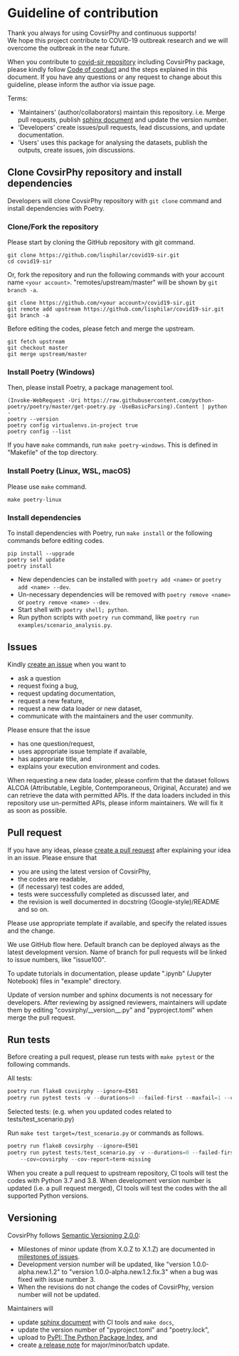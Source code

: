 # Guideline of contribution
Thank you always for using CovsirPhy and continuous supports!  
We hope this project contribute to COVID-19 outbreak research and we will overcome the outbreak in the near future.

When you contribute to [covid-sir repository](https://github.com/lisphilar/covid19-sir) including CovsirPhy package, please kindly follow [Code of conduct](https://lisphilar.github.io/covid19-sir/CODE_OF_CONDUCT.html) and the steps explained in this document. If you have any questions or any request to change about this guideline, please inform the author via issue page.

Terms:
- 'Maintainers' (author/collaborators) maintain this repository. i.e. Merge pull requests, publish [sphinx document](https://lisphilar.github.io/covid19-sir/) and update the version number.
- 'Developers' create issues/pull requests, lead discussions, and update documentation.
- 'Users' uses this package for analysing the datasets, publish the outputs, create issues, join discussions.

## Clone CovsirPhy repository and install dependencies
Developers will clone CovsirPhy repository with `git clone` command and install dependencies with Poetry.

### Clone/Fork the repository
Please start by cloning the GitHub repository with git command.

```
git clone https://github.com/lisphilar/covid19-sir.git
cd covid19-sir
```

Or, fork the repository and run the following commands with your account name `<your account>`. "remotes/upstream/master" will be shown by `git branch -a`.

```
git clone https://github.com/<your account>/covid19-sir.git
git remote add upstream https://github.com/lisphilar/covid19-sir.git
git branch -a
```

Before editing the codes, please fetch and merge the upstream.

```
git fetch upstream
git checkout master
git merge upstream/master
```

### Install Poetry (Windows)
Then, please install Poetry, a package management tool.

```
(Invoke-WebRequest -Uri https://raw.githubusercontent.com/python-poetry/poetry/master/get-poetry.py -UseBasicParsing).Content | python -
poetry --version
poetry config virtualenvs.in-project true
poetry config --list
```

If you have `make` commands, run `make poetry-windows`. This is defined in "Makefile" of the top directory.

### Install Poetry (Linux, WSL, macOS)
Please use `make` command.

```
make poetry-linux
```

### Install dependencies
To install dependencies with Poetry, run `make install` or the following commands before editing codes.

```
pip install --upgrade 
poetry self update
poetry install
```

- New dependencies can be installed with `poetry add <name>` or `poetry add <name> --dev`.
- Un-necessary dependencies will be removed with `poetry remove <name>` or `poetry remove <name> --dev`.
- Start shell with `poetry shell; python`.
- Run python scripts with `poetry run` command, like `poetry run examples/scenario_analysis.py`.

## Issues
Kindly [create an issue](https://github.com/lisphilar/covid19-sir/issues) when you want to

- ask a question
- request fixing a bug,
- request updating documentation,
- request a new feature,
- request a new data loader or new dataset,
- communicate with the maintainers and the user community.

Please ensure that the issue

- has one question/request,
- uses appropriate issue template if available,
- has appropriate title, and
- explains your execution environment and codes.

When requesting a new data loader, please confirm that the dataset follows ALCOA (Attributable, Legible, Contemporaneous, Original, Accurate) and we can retrieve the data with permitted APIs. If the data loaders included in this repository use un-permitted APIs, please inform maintainers. We will fix it as soon as possible.

## Pull request
If you have any ideas, please [create a pull request](https://github.com/lisphilar/covid19-sir/pulls) after explaining your idea in an issue.
Please ensure that

- you are using the latest version of CovsirPhy,
- the codes are readable,
- (if necessary) test codes are added,
- tests were successfully completed as discussed later, and
- the revision is well documented in docstring (Google-style)/README and so on.

Please use appropriate template if available, and specify the related issues and the change.

We use GitHub flow here. Default branch can be deployed always as the latest development version. Name of branch for pull requests will be linked to issue numbers, like "issue100".

To update tutorials in documentation, please update ".ipynb" (Jupyter Notebook) files in "example" directory.

Update of version number and sphinx documents is not necessary for developers. After reviewing by assigned reviewers, maintainers will update them by editing "covsirphy/\_\_version\_\_.py" and "pyproject.toml" when merge the pull request.

## Run tests
Before creating a pull request, please run tests with `make pytest` or the following commands.

All tests:

```Python
poetry run flake8 covsirphy --ignore=E501
poetry run pytest tests -v --durations=0 --failed-first --maxfail=1 --cov=covsirphy --cov-report=term-missing
```

Selected tests:
(e.g. when you updated codes related to tests/test_scenario.py)

Run `make test target=/test_scenario.py` or commands as follows.

```Python
poetry run flake8 covsirphy --ignore=E501
poetry run pytest tests/test_scenario.py -v --durations=0 --failed-first --maxfail=1 \
    --cov=covsirphy --cov-report=term-missing
```

When you create a pull request to upstream repository, CI tools will test the codes with Python 3.7 and 3.8. When development version number is updated (i.e. a pull request merged), CI tools will test the codes with the all supported Python versions.

## Versioning
CovsirPhy follows [Semantic Versioning 2.0.0](https://semver.org/):

- Milestones of minor update (from X.0.Z to X.1.Z) are documented in [milestones of issues](https://github.com/lisphilar/covid19-sir/milestones).
- Development version number will be updated, like "version 1.0.0-alpha.new.1.2" to "version 1.0.0-alpha.new.1.2.fix.3" when a bug was fixed with issue number 3.
- When the revisions do not change the codes of CovsirPhy, version number will not be updated.

Maintainers will

- update [sphinx document](https://lisphilar.github.io/covid19-sir/) with CI tools and `make docs`,
- update the version number of "pyproject.toml" and "poetry.lock",
- upload to [PyPI: The Python Package Index](https://pypi.org/), and
- create [a release note](https://github.com/lisphilar/covid19-sir/releases) for major/minor/batch update.
